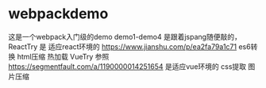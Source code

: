 # webpackdemo
这是一个webpack入门级的demo
demo1-demo4 是跟着jspang随便敲的，
ReactTry 
     是 适应react环境的  https://www.jianshu.com/p/ea2fa79a1c71
        es6转换
        html压缩
        热加载
VueTry  参照 https://segmentfault.com/a/1190000014251654
     是适应vue环境的
     css提取
     图片压缩